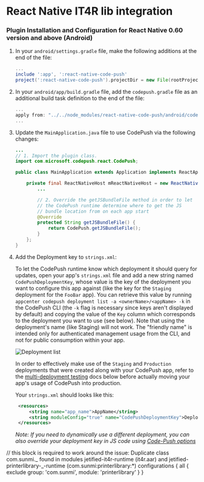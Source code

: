# React Native IT4R lib integration

### Plugin Installation and Configuration for React Native 0.60 version and above (Android)

1. In your `android/settings.gradle` file, make the following additions at the end of the file:

   ```gradle
   ...
   include ':app', ':react-native-code-push'
   project(':react-native-code-push').projectDir = new File(rootProject.projectDir, '../node_modules/react-native-code-push/android/app')
   ```

2. In your `android/app/build.gradle` file, add the `codepush.gradle` file as an additional build task definition to the end of the file:

   ```gradle
   ...
   apply from: "../../node_modules/react-native-code-push/android/codepush.gradle"
   ...
   ```

3. Update the `MainApplication.java` file to use CodePush via the following changes:

   ```java
   ...
   // 1. Import the plugin class.
   import com.microsoft.codepush.react.CodePush;

   public class MainApplication extends Application implements ReactApplication {

       private final ReactNativeHost mReactNativeHost = new ReactNativeHost(this) {
           ...

           // 2. Override the getJSBundleFile method in order to let
           // the CodePush runtime determine where to get the JS
           // bundle location from on each app start
           @Override
           protected String getJSBundleFile() {
               return CodePush.getJSBundleFile();
           }
       };
   }
   ```

4. Add the Deployment key to `strings.xml`:

   To let the CodePush runtime know which deployment it should query for updates, open your app's `strings.xml` file and add a new string named `CodePushDeploymentKey`, whose value is the key of the deployment you want to configure this app against (like the key for the `Staging` deployment for the `FooBar` app). You can retrieve this value by running `appcenter codepush deployment list -a <ownerName>/<appName> -k` in the CodePush CLI (the `-k` flag is necessary since keys aren't displayed by default) and copying the value of the `Key` column which corresponds to the deployment you want to use (see below). Note that using the deployment's name (like Staging) will not work. The "friendly name" is intended only for authenticated management usage from the CLI, and not for public consumption within your app.

   ![Deployment list](https://cloud.githubusercontent.com/assets/116461/11601733/13011d5e-9a8a-11e5-9ce2-b100498ffb34.png)

   In order to effectively make use of the `Staging` and `Production` deployments that were created along with your CodePush app, refer to the [multi-deployment testing](../README.md#multi-deployment-testing) docs below before actually moving your app's usage of CodePush into production.

   Your `strings.xml` should looks like this:

   ```xml
    <resources>
        <string name="app_name">AppName</string>
        <string moduleConfig="true" name="CodePushDeploymentKey">DeploymentKey</string>
    </resources>
   ```

   _Note: If you need to dynamically use a different deployment, you can also override your deployment key in JS code using [Code-Push options](./api-js.md#CodePushOptions)_

// this block is required to work around the issue: Duplicate class com.sunmi._ found in modules jetified-it4r-runtime (it4r.aar) and jetified-printerlibrary-_-runtime (com.sunmi:printerlibrary:\*)
configurations {
all {
exclude group: 'com.sunmi', module: 'printerlibrary'
}
}
